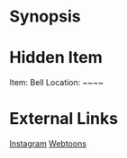 # Synopsis


# Hidden Item
Item: Bell
Location: ~~~~

# External Links
[Instagram](https://www.instagram.com/p/B9K9FiZjB3u/)
[Webtoons]()